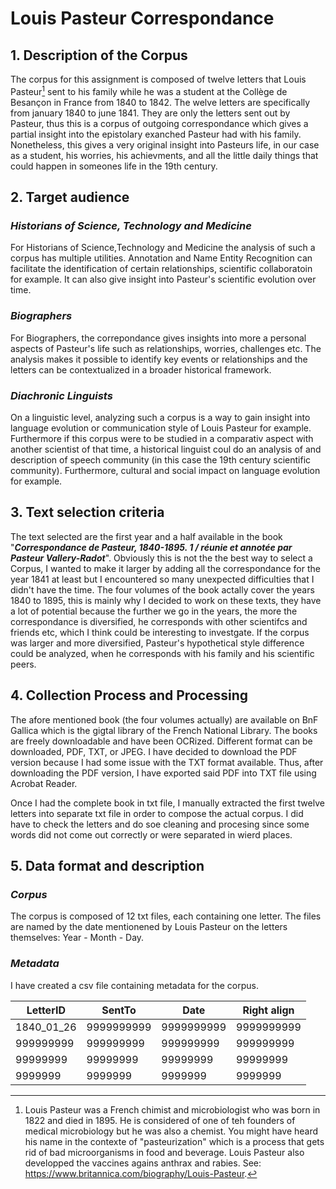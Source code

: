 # Louis Pasteur Correspondance

## 1. Description of the Corpus
The corpus for this assignment is composed of twelve letters that Louis Pasteur[^1] sent to his family while he was a student at the Collège de Besançon in France from 1840 to 1842. The welve letters are specifically from january 1840 to june 1841. They are only the letters sent out by Pasteur, thus this is a corpus of outgoing correspondance which gives a partial insight into the epistolary exanched Pasteur had with his family. Nonetheless, this gives a very original insight into Pasteurs life, in our case as a student, his worries, his achievments, and all the little daily things that could happen in someones life in the 19th century. 

## 2. Target audience

### ***Historians of Science, Technology and Medicine*** 
For Historians of Science,Technology and Medicine the analysis of such a corpus has multiple utilities. Annotation and Name Entity Recognition can facilitate the identification of certain relationships, scientific collaboratoin for example. It can also give insight into Pasteur's scientific evolution over time. 

### ***Biographers*** 
For Biographers, the correpondance gives insights into more a personal aspects of Pasteur's life such as relationships, worries, challenges etc. The analysis makes it possible to identify key events or relationships and the letters can be contextualized in a broader historical framework. 


### ***Diachronic Linguists*** 
On a linguistic level, analyzing such a corpus is a way to gain insight into language evolution or communication style of Louis Pasteur for example. Furthermore if this corpus were to be studied in a comparativ aspect with another scientist of that time, a historical linguist coul do an analysis of and description of speech community (in this case the 19th century scientific community). Furthermore, cultural and social impact on language evolution for example. 


## 3. Text selection criteria
The text selected are the first year and a half available in the book "***Correspondance de Pasteur, 1840-1895. 1 / réunie et annotée par Pasteur Vallery-Radot***". Obviously this is not the the best way to select a Corpus, I wanted to make it larger by adding all the correspondance for the year 1841 at least but I encountered so many unexpected difficulties that I didn't have the time. The four volumes of the book actally cover the years 1840 to 1895, this is mainly why I decided to work on these texts, they have a lot of potential because the further we go in the years, the more the correspondance is diversified, he corresponds with other scientifcs and friends etc, which I think could be interesting to investgate. If the corpus was larger and more diversified, Pasteur's hypothetical style difference could be analyzed, when he corresponds with his family and his scientific peers. 

## 4. Collection Process and Processing
The afore mentioned book (the four volumes actually) are available on BnF Gallica which is the gigtal library of the French National Library. The books are freely downloadable and have been OCRized. Different format can be downloaded, PDF, TXT, or JPEG. I have decided to download the PDF version because I had some issue with the TXT format available. Thus, after downloading the PDF version, I have exported said PDF into TXT file using Acrobat Reader. 

Once I had the complete book in txt file, I manually extracted the first twelve letters into separate txt file in order to compose the actual corpus. I did have to check the letters and do soe cleaning and procesing since some words did not come out correctly or were separated in wierd places. 

## 5. Data format and description
### ***Corpus*** 
The corpus is composed of 12 txt files, each containing one letter. The files are named by the date mentionened by Louis Pasteur on the letters themselves: Year - Month - Day. 

### ***Metadata*** 
I have created a csv file containing metadata for the corpus. 


| LetterID    | SentTo | Date | Right align |
| ---------- | --------- | ---------- | ---------- |
| 1840_01_26| 9999999999 | 9999999999   | 9999999999  |
| 999999999  | 999999999  | 999999999    | 999999999   |
| 99999999   | 99999999   | 99999999     | 99999999    |
| 9999999    | 9999999    | 9999999      | 9999999     |




[^1]: Louis Pasteur was a French chimist and microbiologist who was born in 1822 and died in 1895. He is considered of one of teh founders of medical microbiology but he was also a chemist. You might have heard his name in the contexte of "pasteurization" which is a process that gets rid of bad microorganisms in food and beverage. Louis Pasteur also developped the vaccines agains anthrax and rabies. See: https://www.britannica.com/biography/Louis-Pasteur.
